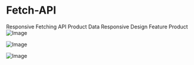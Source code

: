 # Fetch-API
Responsive Fetching API Product Data 
Responsive Design Feature Product
![Image](https://github.com/user-attachments/assets/d40fd1f9-8581-42d8-8ffa-a9a00a940621)

![Image](https://github.com/user-attachments/assets/6a318495-86cd-4c7a-b2e1-847b187b8116)

![Image](https://github.com/user-attachments/assets/e733ae77-118c-43c8-9ecc-b0bb5b00901c)
